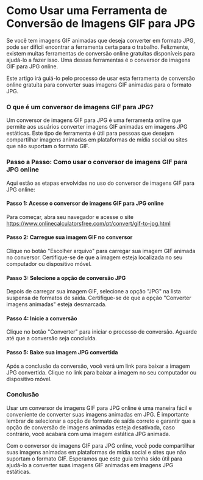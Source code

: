 Como Usar uma Ferramenta de Conversão de Imagens GIF para JPG
=============================================================

Se você tem imagens GIF animadas que deseja converter em formato JPG, pode ser difícil encontrar a ferramenta certa para o trabalho. Felizmente, existem muitas ferramentas de conversão online gratuitas disponíveis para ajudá-lo a fazer isso. Uma dessas ferramentas é o conversor de imagens GIF para JPG online.

Este artigo irá guiá-lo pelo processo de usar esta ferramenta de conversão online gratuita para converter suas imagens GIF animadas para o formato JPG.

### O que é um conversor de imagens GIF para JPG?

Um conversor de imagens GIF para JPG é uma ferramenta online que permite aos usuários converter imagens GIF animadas em imagens JPG estáticas. Este tipo de ferramenta é útil para pessoas que desejam compartilhar imagens animadas em plataformas de mídia social ou sites que não suportam o formato GIF.

### Passo a Passo: Como usar o conversor de imagens GIF para JPG online

Aqui estão as etapas envolvidas no uso do conversor de imagens GIF para JPG online:

#### Passo 1: Acesse o conversor de imagens GIF para JPG online

Para começar, abra seu navegador e acesse o site <https://www.onlinecalculatorsfree.com/pt/convert/gif-to-jpg.html>

#### Passo 2: Carregue sua imagem GIF no conversor

Clique no botão "Escolher arquivo" para carregar sua imagem GIF animada no conversor. Certifique-se de que a imagem esteja localizada no seu computador ou dispositivo móvel.

#### Passo 3: Selecione a opção de conversão JPG

Depois de carregar sua imagem GIF, selecione a opção "JPG" na lista suspensa de formatos de saída. Certifique-se de que a opção "Converter imagens animadas" esteja desmarcada.

#### Passo 4: Inicie a conversão

Clique no botão "Converter" para iniciar o processo de conversão. Aguarde até que a conversão seja concluída.

#### Passo 5: Baixe sua imagem JPG convertida

Após a conclusão da conversão, você verá um link para baixar a imagem JPG convertida. Clique no link para baixar a imagem no seu computador ou dispositivo móvel.

### Conclusão

Usar um conversor de imagens GIF para JPG online é uma maneira fácil e conveniente de converter suas imagens animadas em JPG. É importante lembrar de selecionar a opção de formato de saída correto e garantir que a opção de conversão de imagens animadas esteja desativada, caso contrário, você acabará com uma imagem estática JPG animada.

Com o conversor de imagens GIF para JPG online, você pode compartilhar suas imagens animadas em plataformas de mídia social e sites que não suportam o formato GIF. Esperamos que este guia tenha sido útil para ajudá-lo a converter suas imagens GIF animadas em imagens JPG estáticas.